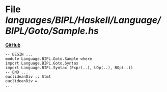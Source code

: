 # File _languages/BIPL/Haskell/Language/BIPL/Goto/Sample.hs_
**[GitHub](https://github.com/softlang/yas/blob/master/languages/BIPL/Haskell/Language/BIPL/Goto/Sample.hs)**
```
-- BEGIN ...
module Language.BIPL.Goto.Sample where
import Language.BIPL.Goto.Syntax
import Language.BIPL.Syntax (Expr(..), UOp(..), BOp(..))
-- END ...
euclideanDiv :: Stmt
euclideanDiv =
...
```
